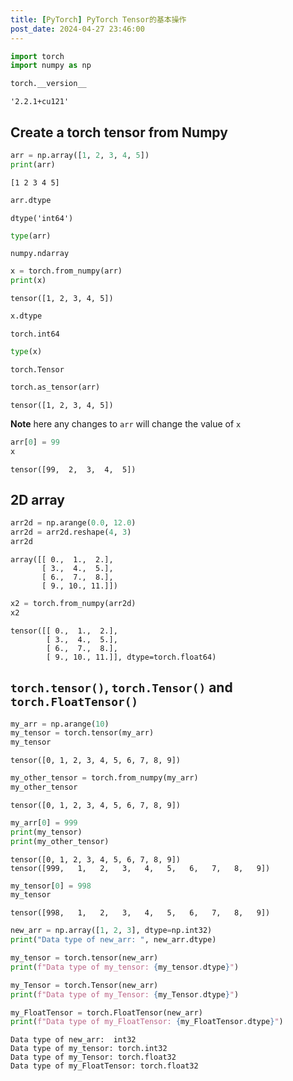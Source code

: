 ```yaml
---
title: [PyTorch] PyTorch Tensor的基本操作
post_date: 2024-04-27 23:46:00
---
```



```python
import torch
import numpy as np

torch.__version__
```


    '2.2.1+cu121'



## Create a torch tensor from Numpy


```python
arr = np.array([1, 2, 3, 4, 5])
print(arr)
```

    [1 2 3 4 5]

```python
arr.dtype
```


    dtype('int64')


```python
type(arr)
```


    numpy.ndarray




```python
x = torch.from_numpy(arr)
print(x)
```

    tensor([1, 2, 3, 4, 5])



```python
x.dtype
```


    torch.int64




```python
type(x)
```


    torch.Tensor




```python
torch.as_tensor(arr)
```


    tensor([1, 2, 3, 4, 5])



**Note** here any changes to `arr` will change the value of `x`


```python
arr[0] = 99
x
```


    tensor([99,  2,  3,  4,  5])

## 2D array


```python
arr2d = np.arange(0.0, 12.0)
arr2d = arr2d.reshape(4, 3)
arr2d
```


    array([[ 0.,  1.,  2.],
           [ 3.,  4.,  5.],
           [ 6.,  7.,  8.],
           [ 9., 10., 11.]])




```python
x2 = torch.from_numpy(arr2d)
x2
```


    tensor([[ 0.,  1.,  2.],
            [ 3.,  4.,  5.],
            [ 6.,  7.,  8.],
            [ 9., 10., 11.]], dtype=torch.float64)

## `torch.tensor()`, `torch.Tensor()` and `torch.FloatTensor()`


```python
my_arr = np.arange(10)
my_tensor = torch.tensor(my_arr)
my_tensor
```


    tensor([0, 1, 2, 3, 4, 5, 6, 7, 8, 9])




```python
my_other_tensor = torch.from_numpy(my_arr)
my_other_tensor
```


    tensor([0, 1, 2, 3, 4, 5, 6, 7, 8, 9])




```python
my_arr[0] = 999
print(my_tensor)
print(my_other_tensor)
```

    tensor([0, 1, 2, 3, 4, 5, 6, 7, 8, 9])
    tensor([999,   1,   2,   3,   4,   5,   6,   7,   8,   9])



```python
my_tensor[0] = 998
my_tensor
```


    tensor([998,   1,   2,   3,   4,   5,   6,   7,   8,   9])




```python
new_arr = np.array([1, 2, 3], dtype=np.int32)
print("Data type of new_arr: ", new_arr.dtype)

my_tensor = torch.tensor(new_arr)
print(f"Data type of my_tensor: {my_tensor.dtype}")

my_Tensor = torch.Tensor(new_arr)
print(f"Data type of my_Tensor: {my_Tensor.dtype}")

my_FloatTensor = torch.FloatTensor(new_arr)
print(f"Data type of my_FloatTensor: {my_FloatTensor.dtype}")
```

    Data type of new_arr:  int32
    Data type of my_tensor: torch.int32
    Data type of my_Tensor: torch.float32
    Data type of my_FloatTensor: torch.float32
